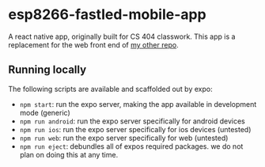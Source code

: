 # esp8266-fastled-mobile-app
A react native app, originally built for CS 404 classwork.
This app is a replacement for the web front end of [my other repo](https://github.com/Tiuipuv/esp8266-fastled-dedicated-webserver).


## Running locally
The following scripts are available and scaffolded out by expo:
 * `npm start`: run the expo server, making the app available in development mode (generic)
 * `npm run android`: run the expo server specifically for android devices
 * `npm run ios`: run the expo server specifically for ios devices (untested)
 * `npm run web`: run the expo server specifically for web (untested)
 * `npm run eject`: debundles all of expos required packages. we do not plan on doing this at any time.